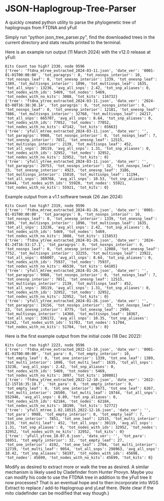 # JSON-Haplogroup-Tree-Parser
A quickly created python utility to parse the phylogenetic tree of haplogroups from FTDNA and yFull

Simply run "python json_tree_parser.py", find the downloaded trees in the current directory and stats results printed to the terminal.

Here is an example run output (11 March 2024) with the v12.0 release at yFull:
```
Kits Count too high? 2330, node 9596
{'tree': 'ftdna_mtree_extracted_2024-03-11.json', 'date_ver': '0001-01-01T00:00:00', 'tot_paragrps': 0, 'tot_nosnps_interior': 10, 'tot_nosnps_leaf': 0, 'tot_onesnp_interior': 1339, 'tot_onesnp_leaf': 1389, 'tot_multisnps_interior': 1096, 'tot_multisnps_leaf': 1635, 'tot_all_snps': 13236, 'avg_all_snps': 2.42, 'tot_snp_aliases': 0, 'tot_nodes_with_ids': 5469, 'tot_nodes': 5469, 'tot_nodes_with_no_kits': 3088, 'tot_kits': 116732}
{'tree': 'ftdna_ytree_extracted_2024-03-11.json', 'date_ver': '2024-03-08T16:38:30.14', 'tot_paragrps': 0, 'tot_nosnps_interior': 0, 'tot_nosnps_leaf': 0, 'tot_onesnp_interior': 12181, 'tot_onesnp_leaf': 7886, 'tot_multisnps_interior': 32768, 'tot_multisnps_leaf': 24217, 'tot_all_snps': 665707, 'avg_all_snps': 8.64, 'tot_snp_aliases': 0, 'tot_nodes_with_ids': 77052, 'tot_nodes': 77052, 'tot_nodes_with_no_kits': 47142, 'tot_kits': 65663}
{'tree': 'yfull_mtree_extracted_2024-03-11.json', 'date_ver': '', 'tot_paragrps': 9988, 'tot_nosnps_interior': 0, 'tot_nosnps_leaf': 7, 'tot_onesnp_interior': 7851, 'tot_onesnp_leaf': 12515, 'tot_multisnps_interior': 2139, 'tot_multisnps_leaf': 452, 'tot_all_snps': 30119, 'avg_all_snps': 1.31, 'tot_snp_aliases': 0, 'tot_nodes_with_ids': 32952, 'tot_nodes': 32952, 'tot_nodes_with_no_kits': 32952, 'tot_kits': 0}
{'tree': 'yfull_ytree_extracted_2024-03-11.json', 'date_ver': '', 'tot_paragrps': 20753, 'tot_nosnps_interior': 32, 'tot_nosnps_leaf': 23, 'tot_onesnp_interior': 4923, 'tot_onesnp_leaf': 3186, 'tot_multisnps_interior': 15810, 'tot_multisnps_leaf': 11194, 'tot_all_snps': 369768, 'avg_all_snps': 10.53, 'tot_snp_aliases': 63444, 'tot_nodes_with_ids': 55920, 'tot_nodes': 55921, 'tot_nodes_with_no_kits': 55921, 'tot_kits': 0}
```
Example output from a v1.1 software tweak (26 Jan 2024):
```
Kits Count too high? 2319, node 9596
{'tree': 'ftdna_mtree_extracted_2024-01-26.json', 'date_ver': '0001-01-01T00:00:00', 'tot_paragrps': 0, 'tot_nosnps_interior': 10, 'tot_nosnps_leaf': 0, 'tot_onesnp_interior': 1339, 'tot_onesnp_leaf': 1389, 'tot_multisnps_interior': 1096, 'tot_multisnps_leaf': 1635, 'tot_all_snps': 13236, 'avg_all_snps': 2.42, 'tot_snp_aliases': 0, 'tot_nodes_with_ids': 5469, 'tot_nodes': 5469, 'tot_nodes_with_no_kits': 3088, 'tot_kits': 115853}
{'tree': 'ftdna_ytree_extracted_2024-01-26.json', 'date_ver': '2024-01-24T16:53:17.1', 'tot_paragrps': 0, 'tot_nosnps_interior': 0, 'tot_nosnps_leaf': 0, 'tot_onesnp_interior': 12008, 'tot_onesnp_leaf': 7752, 'tot_multisnps_interior': 32255, 'tot_multisnps_leaf': 23922, 'tot_all_snps': 656007, 'avg_all_snps': 8.64, 'tot_snp_aliases': 0, 'tot_nodes_with_ids': 75937, 'tot_nodes': 75937, 'tot_nodes_with_no_kits': 46530, 'tot_kits': 64105}
{'tree': 'yfull_mtree_extracted_2024-01-26.json', 'date_ver': '', 'tot_paragrps': 9988, 'tot_nosnps_interior': 0, 'tot_nosnps_leaf': 7, 'tot_onesnp_interior': 7851, 'tot_onesnp_leaf': 12515, 'tot_multisnps_interior': 2139, 'tot_multisnps_leaf': 452, 'tot_all_snps': 30119, 'avg_all_snps': 1.31, 'tot_snp_aliases': 0, 'tot_nodes_with_ids': 32952, 'tot_nodes': 32952, 'tot_nodes_with_no_kits': 32952, 'tot_kits': 0}
{'tree': 'yfull_ytree_extracted_2024-01-26.json', 'date_ver': '', 'tot_paragrps': 19156, 'tot_nosnps_interior': 33, 'tot_nosnps_leaf': 23, 'tot_onesnp_interior': 4775, 'tot_onesnp_leaf': 2990, 'tot_multisnps_interior': 14360, 'tot_multisnps_leaf': 10367, 'tot_all_snps': 336172, 'avg_all_snps': 10.35, 'tot_snp_aliases': 61242, 'tot_nodes_with_ids': 51703, 'tot_nodes': 51704, 'tot_nodes_with_no_kits': 51704, 'tot_kits': 0}
```
Here is the first example output from the initial code (18 Dec 2022):
```
Kits Count too high? 2223, node 9596
{'tree': 'ftdna_mtree_extracted_2022-12-10.json', 'date_ver': '0001-01-01T00:00:00', 'tot_para': 0, 'tot_empty_interior': 10, 'tot_empty_leaf': 0, 'tot_one_interior': 1339, 'tot_one_leaf': 1389, 'tot_multi_interior': 1096, 'tot_multi_leaf': 1635, 'tot_all_snps': 13236, 'avg_all_snps': 2.42, 'tot_snp_aliases': 0, 'tot_nodes_with_ids': 5469, 'tot_nodes': 5469, 'tot_nodes_with_no_kits': 3097, 'tot_kits': 109801}
{'tree': 'ftdna_ytree_extracted_2022-12-10.json', 'date_ver': '2022-12-15T16:35:18.7', 'tot_para': 0, 'tot_empty_interior': 0, 'tot_empty_leaf': 0, 'tot_one_interior': 9673, 'tot_one_leaf': 6267, 'tot_multi_interior': 26500, 'tot_multi_leaf': 19744, 'tot_all_snps': 552946, 'avg_all_snps': 8.89, 'tot_snp_aliases': 0, 'tot_nodes_with_ids': 62184, 'tot_nodes': 62184, 'tot_nodes_with_no_kits': 38190, 'tot_kits': 52772}
{'tree': 'yfull_mtree_1.02.18515_2022-12-16.json', 'date_ver': '', 'tot_para': 9988, 'tot_empty_interior': 0, 'tot_empty_leaf': 7, 'tot_one_interior': 7851, 'tot_one_leaf': 12515, 'tot_multi_interior': 2139, 'tot_multi_leaf': 452, 'tot_all_snps': 30119, 'avg_all_snps': 1.31, 'tot_snp_aliases': 0, 'tot_nodes_with_ids': 32952, 'tot_nodes': 32952, 'tot_nodes_with_no_kits': 32952, 'tot_kits': 0}
{'tree': 'yFull_ytree_10.07.0.json', 'date_ver': '', 'tot_para': 16951, 'tot_empty_interior': 32, 'tot_empty_leaf': 27, 'tot_one_interior': 4192, 'tot_one_leaf': 2704, 'tot_multi_interior': 12739, 'tot_multi_leaf': 9054, 'tot_all_snps': 298963, 'avg_all_snps': 10.42, 'tot_snp_aliases': 58197, 'tot_nodes_with_ids': 45698, 'tot_nodes': 45699, 'tot_nodes_with_no_kits': 45699, 'tot_kits': 0}
```

Modify as desired to extract more or walk the tree as desired.  A similar mechanism is likely used by Cladefinder from Hunter Provyn. Maybe you can modify his code to use the FTDNA tree in addition to the yFull tree it now processes? That is an eventual hope and to then incorporate into WGS Extract to replace / add-to Haplogroup and yLeaf there. (Note clear if the mito cladefinder can be modified that way though.)
